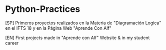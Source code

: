# Python-Practices
[SP]
Primeros proyectos realizados en la Materia de "Diagramación Logica" en el IFTS 18 y en la Página Web "Aprende Con Alf"

[EN]
First projects made in "Aprende con Alf" Website & in my student career

